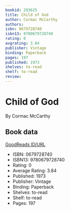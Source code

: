 ```yaml
---
bookid: 293625
title: Child of God
author: Cormac McCarthy
authors: 
isbn: 0679728740
isbn13: 9780679728740
rating: 0
avgrating: 3.84
publisher: Vintage
binding: Paperback
pages: 197
published: 1973
shelves: to-read
shelf: to-read
review: 
---
```


# Child of God

By Cormac McCarthy

## Book data

[GoodReads ID/URL](https://www.goodreads.com/book/show/293625)

- ISBN: 0679728740
- ISBN13: 9780679728740
- Rating: 0
- Average Rating: 3.84
- Published: 1973
- Publisher: Vintage
- Binding: Paperback
- Shelves: to-read
- Shelf: to-read
- Pages: 197

